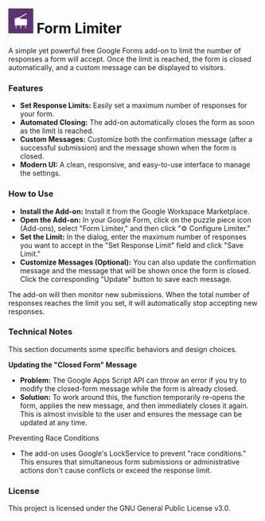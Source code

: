
# <img src="https://raw.githubusercontent.com/NicolasSchkurko/Form-Limiter/refs/heads/main/misc/Limiter.svg" alt="Lofo" width="50"/> Form Limiter


A simple yet powerful free Google Forms add-on to limit the number of responses a form will accept. Once the limit is reached, the form is closed automatically, and a custom message can be displayed to visitors.

### Features
- **Set Response Limits:** Easily set a maximum number of responses for your form.
- **Automated Closing:** The add-on automatically closes the form as soon as the limit is reached.
- **Custom Messages:** Customize both the confirmation message (after a successful submission) and the message shown when the form is closed.
- **Modern UI:** A clean, responsive, and easy-to-use interface to manage the settings.


### How to Use
- **Install the Add-on:** Install it from the Google Workspace Marketplace.
- **Open the Add-on:** In your Google Form, click on the puzzle piece icon (Add-ons), select "Form Limiter," and then click "⚙️ Configure Limiter."
- **Set the Limit:** In the dialog, enter the maximum number of responses you want to accept in the "Set Response Limit" field and click "Save Limit."
- **Customize Messages (Optional):** You can also update the confirmation message and the message that will be shown once the form is closed. Click the corresponding "Update" button to save each message.

The add-on will then monitor new submissions. When the total number of responses reaches the limit you set, it will automatically stop accepting new responses.


### Technical Notes
This section documents some specific behaviors and design choices.

**Updating the "Closed Form" Message**
- **Problem:** The Google Apps Script API can throw an error if you try to modify the closed-form message while the form is already closed.
- **Solution:** To work around this, the function temporarily re-opens the form, applies the new message, and then immediately closes it again. This is almost invisible to the user and ensures the message can be updated at any time.

Preventing Race Conditions
- The add-on uses Google's LockService to prevent "race conditions." This ensures that simultaneous form submissions or administrative actions don't cause conflicts or exceed the response limit.

### License
This project is licensed under the GNU General Public License v3.0.